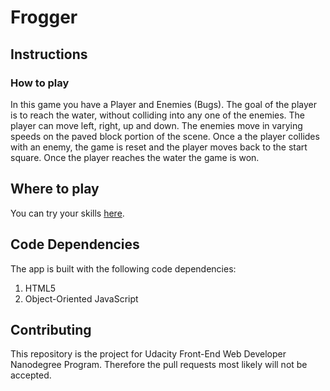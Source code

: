 # Frogger

## Instructions

### How to play

In this game you have a Player and Enemies (Bugs). The goal of the player is to reach the water, without colliding into any one of the enemies. The player can move left, right, up and down. The enemies move in varying speeds on the paved block portion of the scene. Once a the player collides with an enemy, the game is reset and the player moves back to the start square. Once the player reaches the water the game is won.

## Where to play

You can try your skills [here](https://pwalawko.github.io/frontend-nanodegree-arcade-game/).

## Code Dependencies

The app is built with the following code dependencies:

1. HTML5
1. Object-Oriented JavaScript

## Contributing

This repository is the project for Udacity Front-End Web Developer Nanodegree Program.
Therefore the pull requests most likely will not be accepted.
